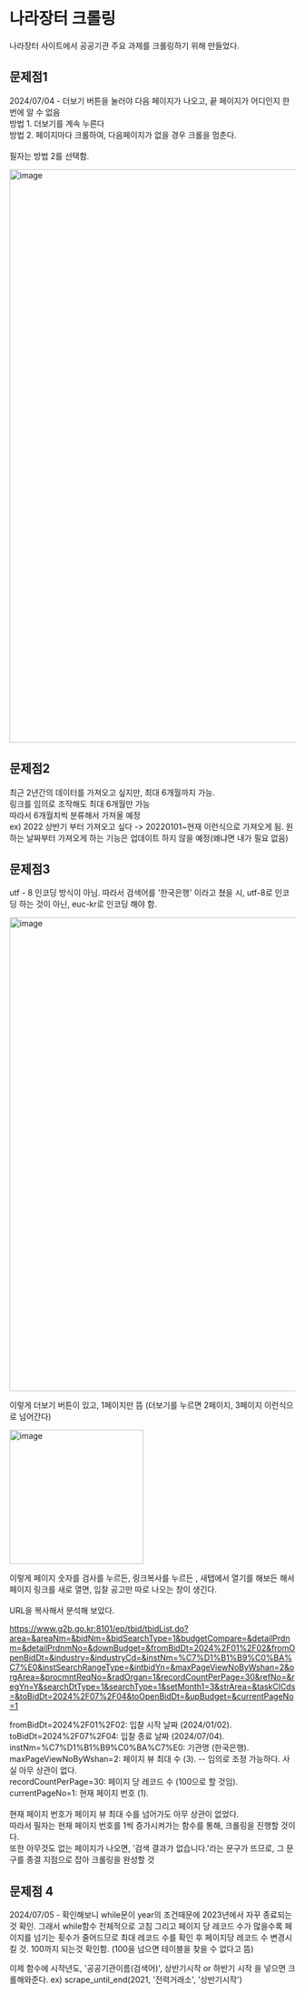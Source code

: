 # 나라장터 크롤링

나라장터 사이트에서 공공기관 주요 과제를 크롤링하기 위해 만들었다.<br/>

## 문제점1
2024/07/04 - 더보기 버튼을 눌러야 다음 페이지가 나오고, 끝 페이지가 어디인지 한번에 알 수 없음<br/>
방법 1. 더보기를 계속 누른다<br/>
방법 2. 페이지마다 크롤하여, 다음페이지가 없을 경우 크롤을 멈춘다.<br/>
<br/>
필자는 방법 2를 선택함.<br/>

<img width="1008" alt="image" src="https://github.com/junghwa0609/HI_IM_JUNGHWA/assets/161556739/16dd3a73-09fa-4455-8e79-6198df95d78d">

## 문제점2

최근 2년간의 데이터를 가져오고 싶지만, 최대 6개월까지 가능.<br/>
링크를 임의로 조작해도 최대 6개월만 가능<br/>
따라서 6개월치씩 분류해서 가져올 예정<br/>
ex) 2022 상반기 부터 가져오고 싶다 -> 20220101~현재 이런식으로 가져오게 됨. 원하는 날짜부터 가져오게 하는 기능은 업데이트 하지 않을 예정(왜냐면 내가 필요 없음)<br/>

## 문제점3
utf - 8 인코딩 방식이 아님. 따라서 검색어를 '한국은행' 이라고 쳤을 시, utf-8로 인코딩 하는 것이 아닌, euc-kr로 인코딩 해야 함.<br/>


<img width="833" alt="image" src="https://github.com/junghwa0609/HI_IM_JUNGHWA/assets/161556739/8fa8ca66-d4f9-4dc1-a8f4-d18f40f4fcb7">

이렇게 더보기 버튼이 있고, 1페이지만 뜸 (더보기를 누르면 2페이지, 3페이지 이런식으로 넘어간다)<br/>

<img width="236" alt="image" src="https://github.com/junghwa0609/HI_IM_JUNGHWA/assets/161556739/5e61fc51-a946-460a-a968-866f8b30eb20">

이렇게 페이지 숫자를 검사를 누르든, 링크복사를 누르든 , 새탭에서 열기를 해보든 해서<br/>
페이지 링크를 새로 열면, 입찰 공고만 따로 나오는 창이 생긴다.<br/>
<br/>
URL을 복사해서 분석해 보았다.<br/>

https://www.g2b.go.kr:8101/ep/tbid/tbidList.do?area=&areaNm=&bidNm=&bidSearchType=1&budgetCompare=&detailPrdnm=&detailPrdnmNo=&downBudget=&fromBidDt=2024%2F01%2F02&fromOpenBidDt=&industry=&industryCd=&instNm=%C7%D1%B1%B9%C0%BA%C7%E0&instSearchRangeType=&intbidYn=&maxPageViewNoByWshan=2&orgArea=&procmntReqNo=&radOrgan=1&recordCountPerPage=30&refNo=&regYn=Y&searchDtType=1&searchType=1&setMonth1=3&strArea=&taskClCds=&toBidDt=2024%2F07%2F04&toOpenBidDt=&upBudget=&currentPageNo=1

fromBidDt=2024%2F01%2F02: 입찰 시작 날짜 (2024/01/02).<br/>
toBidDt=2024%2F07%2F04: 입찰 종료 날짜 (2024/07/04).<br/>
instNm=%C7%D1%B1%B9%C0%BA%C7%E0: 기관명 (한국은행).<br/>
maxPageViewNoByWshan=2: 페이지 뷰 최대 수 (3). -- 임의로 조정 가능하다. 사실 아무 상관이 없다.<br/>
recordCountPerPage=30: 페이지 당 레코드 수 (100으로 할 것임). <br/>
currentPageNo=1: 현재 페이지 번호 (1).<br/>
<br/>
현재 페이지 번호가 페이지 뷰 최대 수를 넘어가도 아무 상관이 없었다.<br/>
따라서 필자는 현재 페이지 번호를 1씩 증가시켜가는 함수를 통해, 크롤링을 진행할 것이다.<br/>
또한 아무것도 없는 페이지가 나오면, '검색 결과가 없습니다.'라는 문구가 뜨므로, 그 문구를 종결 지점으로 잡아 크롤링을 완성할 것<br/>

## 문제점 4

2024/07/05 - 확인해보니 while문이 year의 조건때문에 2023년에서 자꾸 종료되는것 확인. 그래서 while함수 전체적으로 고침
그리고 페이지 당 레코드 수가 많을수록 페이지를 넘기는 횟수가 줄어드므로 최대 레코드 수를 확인 후 페이지당 레코드 수 변경시킬 것.
100까지 되는것 확인함.
(100을 넘으면 테이블을 찾을 수 없다고 뜸)


이제 함수에 시작년도, '공공기관이름(검색어)', 상반기시작 or 하반기 시작 
을 넣으면 크롤해와준다.
ex)
scrape_until_end(2021, '전력거래소', '상반기시작')
